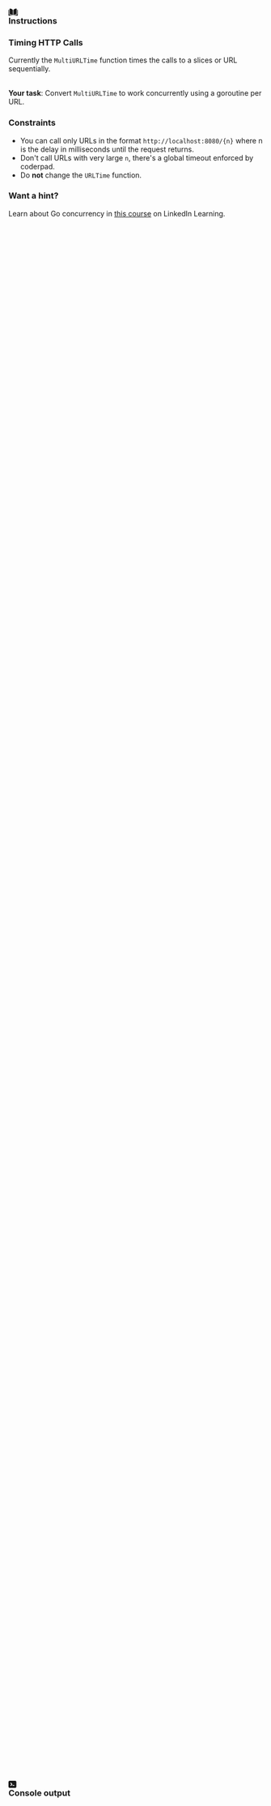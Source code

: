 <div class="css-3pusfo e1kdicrv0" style="height: calc(88.962% - 5.5px);"><div class="eua3guj7 css-pzthxh e13sobpq0" tabindex="0" aria-label="Instructions"><div class="css-r37xpo eua3guj6"><h3 class="css-1rhhpfm equvdwu1"><div class="css-eomcu equvdwu0"><svg width="19" height="14" viewBox="0 0 19 14" fill="none" xmlns="http://www.w3.org/2000/svg"><path d="M2.804.002h-.002a.653.653 0 00-.652.656v9.83c0 .36.294.654.656.655 1.526.004 4.083.322 5.846 2.167V3.023a.628.628 0 00-.09-.332C7.115.36 4.333.006 2.804.002zM16.172 10.488V.658a.653.653 0 00-.652-.656h-.002c-1.53.004-4.311.358-5.759 2.689a.628.628 0 00-.09.332V13.31c1.764-1.845 4.32-2.163 5.846-2.167a.658.658 0 00.657-.655z" fill="currentColor"></path><path d="M17.665 2.269h-.476v8.219c0 .92-.75 1.67-1.671 1.673-1.295.003-3.429.256-4.94 1.687 2.614-.64 5.37-.224 6.94.134a.654.654 0 00.802-.64V2.925a.656.656 0 00-.655-.655zM1.13 10.488V2.269H.656A.656.656 0 000 2.924v10.419a.654.654 0 00.802.639c1.57-.359 4.326-.775 6.94-.135-1.511-1.43-3.645-1.683-4.94-1.686a1.677 1.677 0 01-1.671-1.673z" fill="currentColor"></path></svg></div>Instructions</h3></div><div class="css-1ddlf0b eua3guj4"><div class="css-jpntee e2s64ho0"><h3><strong>Timing HTTP Calls</strong></h3>
<p><span></span>Currently the <code>MultiURLTime</code> function times the calls to a slices or URL sequentially.</p>
<div>&nbsp;</div>
<div><strong>Your task</strong>: Convert <code>MultiURLTime</code> to work concurrently using a goroutine per URL.</div>
<h3><strong>Constraints</strong></h3>
<ul>
<li>You can call only URLs in the format <code>http://localhost:8080/{n}</code> where n is the delay in milliseconds until the request returns.</li>
<li>Don't call URLs with very large <code>n</code>, there's a global timeout enforced by coderpad.</li>
<li>Do&nbsp;<strong>not</strong> change the <code>URLTime</code> function.</li>
</ul>
<h3>Want a hint?</h3>
<div>Learn about Go concurrency in <a rel="noopener" href="https://www.linkedin.com/learning/go-essential-training-16567666">this course</a> on LinkedIn Learning.</div>
<div>&nbsp;</div></div></div></div></div><div class="gutter gutter-vertical" role="presentation" style="height: 11px;"></div><div class="css-3pusfo e1kdicrv0" style="height: calc(11.038% - 5.5px);"><div tabindex="0" aria-label="Console output" class="css-o91682 e13sobpq0"><div class="css-r37xpo e1vwae8h0"><h3 class="css-1rhhpfm equvdwu1"><div class="css-eomcu equvdwu0"><svg width="16" height="14" viewBox="0 0 16 14" fill="none" xmlns="http://www.w3.org/2000/svg"><path fill-rule="evenodd" clip-rule="evenodd" d="M4.117 8.783a.778.778 0 101.1 1.1L7.16 7.94a1.328 1.328 0 000-1.878L5.217 4.117a.778.778 0 10-1.1 1.1L5.9 7 4.117 8.783zm4.439-.227a.778.778 0 100 1.555h2.333a.778.778 0 100-1.555H8.556zm7-4.718v6.324c0 .69 0 1.284-.064 1.76-.069.51-.224.998-.62 1.395-.396.396-.885.55-1.395.62-.476.063-1.07.063-1.76.063h-7.88c-.689 0-1.283 0-1.759-.064-.51-.069-.998-.223-1.395-.62-.396-.396-.55-.885-.62-1.394C0 11.446 0 10.852 0 10.162V3.838c0-.69 0-1.284.064-1.76.068-.51.223-.998.62-1.395.396-.396.885-.55 1.394-.62C2.554 0 3.148 0 3.838 0h7.879c.69 0 1.284 0 1.76.064.51.068.999.223 1.395.62.396.396.551.885.62 1.394.064.476.064 1.07.063 1.76z" fill="currentColor"></path></svg></div>Console output</h3></div></div></div>